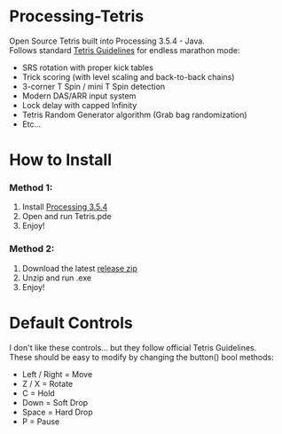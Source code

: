# Processing-Tetris
Open Source Tetris built into Processing 3.5.4 - Java.<br>
Follows standard <a href="https://tetris.fandom.com/wiki/Tetris_Guideline">Tetris Guidelines</a> for endless marathon mode:
<ul>
  <li>SRS rotation with proper kick tables</li>
  <li>Trick scoring (with level scaling and back-to-back chains)</li>
  <li>3-corner T Spin / mini T Spin detection</li>
  <li>Modern DAS/ARR input system</li>
  <li>Lock delay with capped Infinity</li>
  <li>Tetris Random Generator algorithm (Grab bag randomization)</li>
  <li>Etc...</li>
</ul>

# How to Install
<h3>Method 1:</h3>
<ol>
  <li>Install <a href="https://processing.org/download">Processing 3.5.4</a></li>
  <li>Open and run Tetris.pde</li>
  <li>Enjoy!</li>
</ol>
<h3>Method 2:</h3>
<ol>
  <li>Download the latest <a href="https://github.com/thanthemannn/Processing-Tetris/releases">release zip</a></li>
  <li>Unzip and run .exe</li>
  <li>Enjoy!</li>
</ol>

# Default Controls
I don't like these controls... but they follow official Tetris Guidelines.<br>
These should be easy to modify by changing the button() bool methods:
<ul>
  <li>Left / Right = Move</li>
  <li>Z / X = Rotate</li>
  <li>C = Hold</li>
  <li>Down = Soft Drop</li>
  <li>Space = Hard Drop</li>
  <li>P = Pause</li>
</ul>
